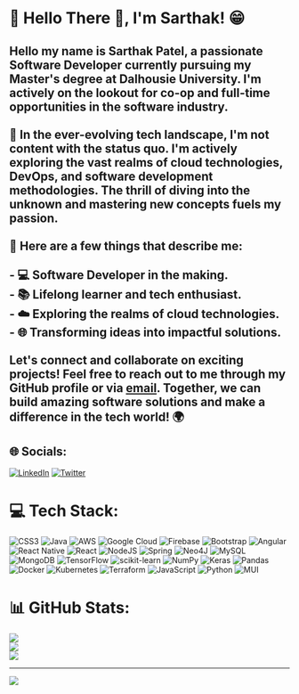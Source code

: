 # 💫 Hello There 👋, I'm Sarthak! 😁
## Hello my name is Sarthak Patel, a passionate Software Developer currently pursuing my Master's degree at Dalhousie University. I'm actively on the lookout for co-op and full-time opportunities in the software industry.<br><br>🚀 In the ever-evolving tech landscape, I'm not content with the status quo. I'm actively exploring the vast realms of cloud technologies, DevOps, and software development methodologies. The thrill of diving into the unknown and mastering new concepts fuels my passion.<br><br>🌟 Here are a few things that describe me:<br><br>- 💻 Software Developer in the making.<br>- 📚 Lifelong learner and tech enthusiast.<br>- ☁️ Exploring the realms of cloud technologies.<br>- 🌐 Transforming ideas into impactful solutions.<br><br>Let's connect and collaborate on exciting projects! Feel free to reach out to me through my GitHub profile or via [email](mailto:sr555161@dal.ca). Together, we can build amazing software solutions and make a difference in the tech world! 🌍<br>


## 🌐 Socials:
[![LinkedIn](https://img.shields.io/badge/LinkedIn-%230077B5.svg?logo=linkedin&logoColor=white)](https://linkedin.com/in/https://www.linkedin.com/in/sarthak-patel-259331188/) [![Twitter](https://img.shields.io/badge/Twitter-%231DA1F2.svg?logo=Twitter&logoColor=white)](https://twitter.com/@Sarcanpt108) 

# 💻 Tech Stack:
![CSS3](https://img.shields.io/badge/css3-%231572B6.svg?style=for-the-badge&logo=css3&logoColor=white) ![Java](https://img.shields.io/badge/java-%23ED8B00.svg?style=for-the-badge&logo=java&logoColor=white) ![AWS](https://img.shields.io/badge/AWS-%23FF9900.svg?style=for-the-badge&logo=amazon-aws&logoColor=white) ![Google Cloud](https://img.shields.io/badge/Google%20Cloud-%234285F4.svg?style=for-the-badge&logo=google-cloud&logoColor=white) ![Firebase](https://img.shields.io/badge/firebase-%23039BE5.svg?style=for-the-badge&logo=firebase) ![Bootstrap](https://img.shields.io/badge/bootstrap-%23563D7C.svg?style=for-the-badge&logo=bootstrap&logoColor=white) ![Angular](https://img.shields.io/badge/angular-%23DD0031.svg?style=for-the-badge&logo=angular&logoColor=white) ![React Native](https://img.shields.io/badge/react_native-%2320232a.svg?style=for-the-badge&logo=react&logoColor=%2361DAFB) ![React](https://img.shields.io/badge/react-%2320232a.svg?style=for-the-badge&logo=react&logoColor=%2361DAFB) ![NodeJS](https://img.shields.io/badge/node.js-6DA55F?style=for-the-badge&logo=node.js&logoColor=white) ![Spring](https://img.shields.io/badge/spring-%236DB33F.svg?style=for-the-badge&logo=spring&logoColor=white) 	![Neo4J](https://img.shields.io/badge/Neo4j-008CC1?style=for-the-badge&logo=neo4j&logoColor=white) ![MySQL](https://img.shields.io/badge/mysql-%2300f.svg?style=for-the-badge&logo=mysql&logoColor=white) ![MongoDB](https://img.shields.io/badge/MongoDB-%234ea94b.svg?style=for-the-badge&logo=mongodb&logoColor=white) ![TensorFlow](https://img.shields.io/badge/TensorFlow-%23FF6F00.svg?style=for-the-badge&logo=TensorFlow&logoColor=white) ![scikit-learn](https://img.shields.io/badge/scikit--learn-%23F7931E.svg?style=for-the-badge&logo=scikit-learn&logoColor=white) ![NumPy](https://img.shields.io/badge/numpy-%23013243.svg?style=for-the-badge&logo=numpy&logoColor=white) ![Keras](https://img.shields.io/badge/Keras-%23D00000.svg?style=for-the-badge&logo=Keras&logoColor=white) ![Pandas](https://img.shields.io/badge/pandas-%23150458.svg?style=for-the-badge&logo=pandas&logoColor=white) ![Docker](https://img.shields.io/badge/docker-%230db7ed.svg?style=for-the-badge&logo=docker&logoColor=white) ![Kubernetes](https://img.shields.io/badge/kubernetes-%23326ce5.svg?style=for-the-badge&logo=kubernetes&logoColor=white) ![Terraform](https://img.shields.io/badge/terraform-%235835CC.svg?style=for-the-badge&logo=terraform&logoColor=white) ![JavaScript](https://img.shields.io/badge/javascript-%23323330.svg?style=for-the-badge&logo=javascript&logoColor=%23F7DF1E) ![Python](https://img.shields.io/badge/python-3670A0?style=for-the-badge&logo=python&logoColor=ffdd54) ![MUI](https://img.shields.io/badge/MUI-%230081CB.svg?style=for-the-badge&logo=material-ui&logoColor=white)
# 📊 GitHub Stats:
![](https://github-readme-stats.vercel.app/api?username=sarthak3136&theme=blue-green&hide_border=true&include_all_commits=true&count_private=true)<br/>
![](https://github-readme-streak-stats.herokuapp.com/?user=sarthak3136&theme=blue-green&hide_border=true)<br/>
![](https://github-readme-stats.vercel.app/api/top-langs/?username=sarthak3136&theme=blue-green&hide_border=true&include_all_commits=true&count_private=true&layout=compact)

---
[![](https://visitcount.itsvg.in/api?id=sarthak3136&icon=0&color=0)](https://visitcount.itsvg.in)

<!-- Proudly created with GPRM ( https://gprm.itsvg.in ) -->
